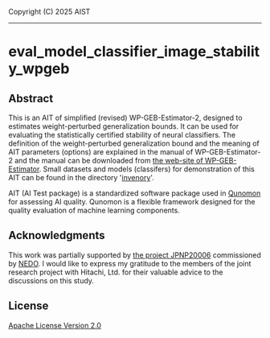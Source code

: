 Copyright (C) 2025 AIST  

---

# eval_model_classifier_image_stability_wpgeb

## Abstract

This is an AIT of simplified (revised) WP-GEB-Estimator-2, 
designed to estimates weight-perturbed generalization bounds. 
It can be used for evaluating the statistically certified stability 
of neural classifiers. The definition of the
weight-perturbed generalization bound and the meaning of
AIT parameters (options)
are explained in the manual of WP-GEB-Estimator-2 and
the manual can be downloaded from [the web-site of WP-GEB-Estimator](https://staff.aist.go.jp/y-isobe/wp-geb-estimator/). Small datasets and models (classifers) for demonstration of this AIT
can be found in the directory '[invenory](https://github.com/yoshinao-isobe/eval_model_classifier_image_stability_wpgeb/tree/main/local_qai/inventory)'.

AIT (AI Test package) is a standardized software package 
used in [Qunomon](https://aistairc.github.io/qunomon/index_en.html) for assessing AI quality. 
Qunomon is a flexible framework designed for the
quality evaluation of machine learning components.

## Acknowledgments

This work was partially supported by [the project JPNP20006](https://www.nedo.go.jp/activities/ZZJP_100176.html) commissioned by [NEDO](https://www.nedo.go.jp/). I would like to express my gratitude to the members of the joint research project with Hitachi, Ltd. for their valuable advice to the discussions on this study.

## License

[Apache License Version 2.0](LICENSE.txt)






